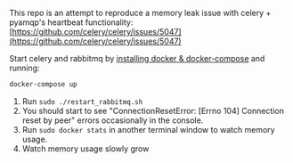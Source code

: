 This repo is an attempt to reproduce a memory leak issue with celery + pyamqp's heartbeat functionality: [https://github.com/celery/celery/issues/5047](https://github.com/celery/celery/issues/5047)

Start celery and rabbitmq by [installing docker & docker-compose](https://docs.docker.com/get-docker/) and running:
```sh
docker-compose up
```

1. Run `sudo ./restart_rabbitmq.sh`
1. You should start to see "ConnectionResetError: [Errno 104] Connection reset by peer" errors occasionally in the console.
1. Run `sudo docker stats` in another terminal window to watch memory usage.
1. Watch memory usage slowly grow
